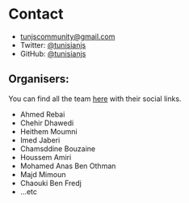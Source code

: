 # Contact

- [tunjscommunity@gmail.com](mailto:tunjscommunity@gmail.com)
- Twitter: [@tunisianjs](https://twitter.com/TunisianJS)
- GitHub: [@tunisianjs](https://github.com/TunisianJS)

## Organisers:

You can find all the team [here](https://js-community.tn/#team) with their social links.

- Ahmed Rebai
- Chehir Dhawedi
- Heithem Moumni
- Imed Jaberi
- Chamsddine Bouzaine
- Houssem Amiri
- Mohamed Anas Ben Othman
- Majd Mimoun
- Chaouki Ben Fredj
- ...etc
